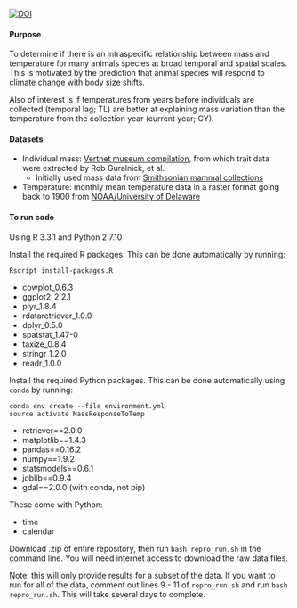 [![DOI](https://zenodo.org/badge/17957630.svg)](https://zenodo.org/badge/latestdoi/17957630)

#### Purpose
To determine if there is an intraspecific relationship between mass and temperature for many animals species at broad temporal and spatial scales. This is motivated by the prediction that animal species will respond to climate change with body size shifts. 

Also of interest is if temperatures from years before individuals are collected (temporal lag; TL) are better at explaining mass variation than the temperature from the collection year (current year; CY).  

#### Datasets
* Individual mass: [Vertnet museum compilation](http://vertnet.org/), from which trait data were extracted by Rob Guralnick, et al. 
  * Initially used mass data from [Smithsonian mammal collections](http://collections.nmnh.si.edu/search/mammals/)
* Temperature: monthly mean temperature data in a raster format going back to 1900 from [NOAA/University of Delaware](http://www.esrl.noaa.gov/psd/data/gridded/data.UDel_AirT_Precip.html)

#### To run code
Using R 3.3.1 and Python 2.7.10

Install the required R packages. This can be done automatically by running:

```
Rscript install-packages.R
```

* cowplot_0.6.3
* ggplot2_2.2.1
* plyr_1.8.4
* rdataretriever_1.0.0
* dplyr_0.5.0
* spatstat_1.47-0
* taxize_0.8.4
* stringr_1.2.0
* readr_1.0.0

Install the required Python packages. This can be done automatically using
`conda` by running:

```
conda env create --file environment.yml
source activate MassResponseToTemp
```

* retriever==2.0.0
* matplotlib==1.4.3
* pandas==0.16.2
* numpy==1.9.2
* statsmodels==0.6.1
* joblib==0.9.4
* gdal==2.0.0 (with conda, not pip)

These come with Python: 
* time
* calendar

Download .zip of entire repository, then run `bash repro_run.sh` in the command line. You will need internet access to download the raw data files. 

Note: this will only provide results for a subset of the data. If you want to run for all of the data, comment out lines 9 - 11 of `repro_run.sh` and run `bash repro_run.sh`. This will take several days to complete. 
